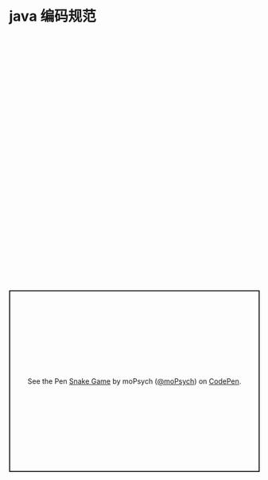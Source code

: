 # java 编码规范

<embed id="pdfPlayer" src="D:\fantai\JAVA\notes\java about\java 编码规范\阿里开发手册（嵩山版）.pdf" type="application/pdf" width="100%" height="500" >

<p class="codepen" data-height="365" data-theme-id="light" data-default-tab="js,result" data-user="moPsych" data-slug-hash="KKgQxWb" style="height: 365px; box-sizing: border-box; display: flex; align-items: center; justify-content: center; border: 2px solid; margin: 1em 0; padding: 1em;" data-pen-title="Snake Game">
  <span>See the Pen <a href="https://codepen.io/moPsych/pen/KKgQxWb">
  Snake Game</a> by moPsych (<a href="https://codepen.io/moPsych">@moPsych</a>)
  on <a href="https://codepen.io">CodePen</a>.</span>
</p>
<script async src="https://static.codepen.io/assets/embed/ei.js"></script>